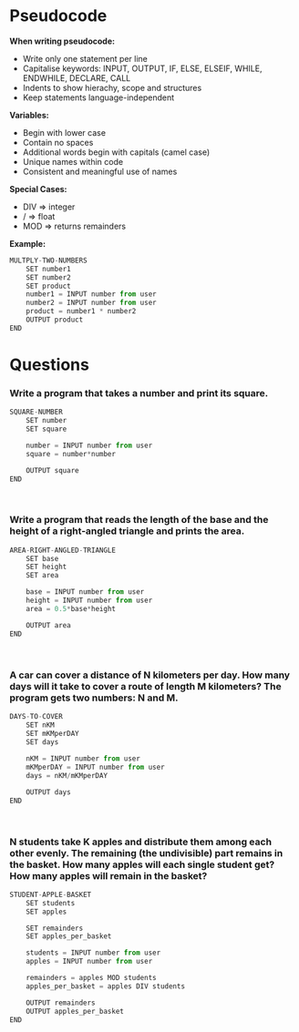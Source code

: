 # Pseudocode

**When writing pseudocode:**
- Write only one statement per line
- Capitalise keywords: INPUT, OUTPUT, IF, ELSE, ELSEIF, WHILE, ENDWHILE, DECLARE, CALL
- Indents to show hierachy, scope and structures
- Keep statements language-independent

**Variables:**
-   Begin with lower case
-   Contain no spaces
-   Additional words begin with capitals (camel case)
-   Unique names within code
-   Consistent and meaningful use of names

**Special Cases:**
- DIV => integer
- / => float
- MOD => returns remainders


**Example:**
```js
MULTPLY-TWO-NUMBERS
    SET number1
    SET number2
    SET product
    number1 = INPUT number from user
    number2 = INPUT number from user
    product = number1 * number2
    OUTPUT product
END
```
# Questions
### Write a program that takes a number and print its square.
```js
SQUARE-NUMBER
    SET number
    SET square

    number = INPUT number from user
    square = number*number

    OUTPUT square
END
```

<br>

### Write a program that reads the length of the base and the height of a right-angled triangle and prints the area.
```js
AREA-RIGHT-ANGLED-TRIANGLE
    SET base
    SET height
    SET area

    base = INPUT number from user
    height = INPUT number from user
    area = 0.5*base*height

    OUTPUT area
END
```
<br>

### A car can cover a distance of N kilometers per day. How many days will it take to cover a route of length M kilometers? The program gets two numbers: N and M.
```js
DAYS-TO-COVER
    SET nKM
    SET mKMperDAY
    SET days
    
    nKM = INPUT number from user
    mKMperDAY = INPUT number from user
    days = nKM/mKMperDAY

    OUTPUT days
END
```

<br>

### N students take K apples and distribute them among each other evenly. The remaining (the undivisible) part remains in the basket. How many apples will each single student get? How many apples will remain in the basket?
```js
STUDENT-APPLE-BASKET
    SET students
    SET apples

    SET remainders
    SET apples_per_basket

    students = INPUT number from user
    apples = INPUT number from user

    remainders = apples MOD students
    apples_per_basket = apples DIV students

    OUTPUT remainders
    OUTPUT apples_per_basket
END
```